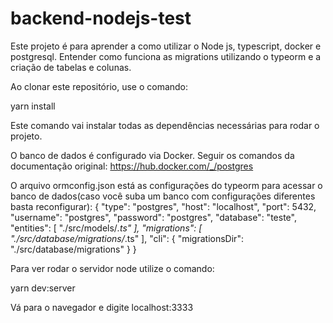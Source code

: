 # backend-nodejs-test

Este projeto é para aprender a como utilizar o Node js, typescript, docker e postgresql. Entender como funciona as migrations utilizando o typeorm e a criação de tabelas e colunas.

Ao clonar este repositório, use o comando:

yarn install

Este comando vai instalar todas as dependências necessárias para rodar o projeto.

O banco de dados é configurado via Docker. Seguir os comandos da documentação original: https://hub.docker.com/_/postgres

O arquivo ormconfig.json está as configurações do typeorm para acessar o banco de dados(caso você suba um banco com configurações diferentes basta reconfigurar):
{
  "type": "postgres",
  "host": "localhost",
  "port": 5432,
  "username": "postgres",
  "password": "postgres",
  "database": "teste",
  "entities": [
    "./src/models/*.ts"
  ],
  "migrations": [
    "./src/database/migrations/*.ts"
  ],
  "cli": {
    "migrationsDir": "./src/database/migrations"
  }
}

Para ver rodar o servidor node utilize o comando:

yarn dev:server

Vá para o navegador e digite localhost:3333

